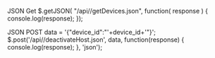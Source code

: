 JSON Get
$.getJSON( "/api/<?php echo $api_version?>/getDevices.json", function( response ) { console.log(response);  });

JSON POST
data = '{"device_id":"'+device_id+'"}';
$.post('/api/<?php echo $api_version?>/deactivateHost.json', data, function(response) { console.log(response);  }, 'json');

